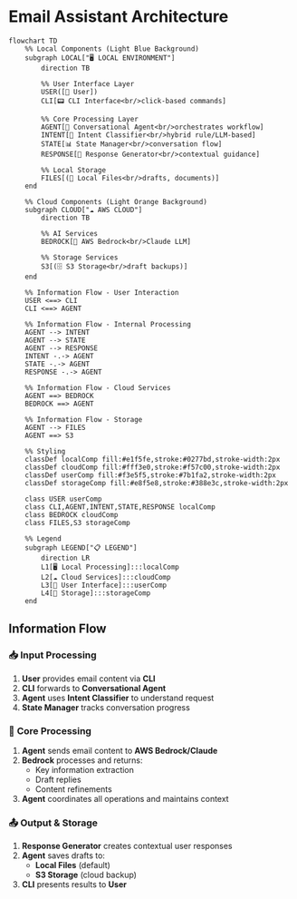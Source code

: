 # Email Assistant Architecture

```mermaid
flowchart TD
    %% Local Components (Light Blue Background)
    subgraph LOCAL["🖥️ LOCAL ENVIRONMENT"]
        direction TB
        
        %% User Interface Layer
        USER([👤 User]) 
        CLI[📟 CLI Interface<br/>click-based commands]
        
        %% Core Processing Layer
        AGENT[🤖 Conversational Agent<br/>orchestrates workflow]
        INTENT[🎯 Intent Classifier<br/>hybrid rule/LLM-based]
        STATE[📊 State Manager<br/>conversation flow]
        RESPONSE[💬 Response Generator<br/>contextual guidance]
        
        %% Local Storage
        FILES[(📁 Local Files<br/>drafts, documents)]
    end
    
    %% Cloud Components (Light Orange Background)
    subgraph CLOUD["☁️ AWS CLOUD"]
        direction TB
        
        %% AI Services
        BEDROCK[🧠 AWS Bedrock<br/>Claude LLM]
        
        %% Storage Services
        S3[(🗄️ S3 Storage<br/>draft backups)]
    end
    
    %% Information Flow - User Interaction
    USER <==> CLI
    CLI <==> AGENT
    
    %% Information Flow - Internal Processing
    AGENT --> INTENT
    AGENT --> STATE
    AGENT --> RESPONSE
    INTENT -.-> AGENT
    STATE -.-> AGENT
    RESPONSE -.-> AGENT
    
    %% Information Flow - Cloud Services
    AGENT ==> BEDROCK
    BEDROCK ==> AGENT
    
    %% Information Flow - Storage
    AGENT --> FILES
    AGENT ==> S3
    
    %% Styling
    classDef localComp fill:#e1f5fe,stroke:#0277bd,stroke-width:2px
    classDef cloudComp fill:#fff3e0,stroke:#f57c00,stroke-width:2px
    classDef userComp fill:#f3e5f5,stroke:#7b1fa2,stroke-width:2px
    classDef storageComp fill:#e8f5e8,stroke:#388e3c,stroke-width:2px
    
    class USER userComp
    class CLI,AGENT,INTENT,STATE,RESPONSE localComp
    class BEDROCK cloudComp
    class FILES,S3 storageComp
    
    %% Legend
    subgraph LEGEND["📋 LEGEND"]
        direction LR
        L1[🖥️ Local Processing]:::localComp
        L2[☁️ Cloud Services]:::cloudComp  
        L3[👤 User Interface]:::userComp
        L4[💾 Storage]:::storageComp
    end
```

## Information Flow

### 📥 **Input Processing**
1. **User** provides email content via **CLI**
2. **CLI** forwards to **Conversational Agent**
3. **Agent** uses **Intent Classifier** to understand request
4. **State Manager** tracks conversation progress

### 🔄 **Core Processing**
1. **Agent** sends email content to **AWS Bedrock/Claude**
2. **Bedrock** processes and returns:
   - Key information extraction
   - Draft replies
   - Content refinements
3. **Agent** coordinates all operations and maintains context

### 📤 **Output & Storage**
1. **Response Generator** creates contextual user responses
2. **Agent** saves drafts to:
   - **Local Files** (default)
   - **S3 Storage** (cloud backup)
3. **CLI** presents results to **User**

